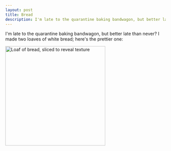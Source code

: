 ```yaml
---
layout: post
title: Bread
description: I'm late to the quarantine baking bandwagon, but better late than never?
---
```


I'm late to the quarantine baking bandwagon, but better late than never? I made two loaves of white bread; here's the prettier one:

<img src="2020-05-07-bread.jpeg" alt="Loaf of bread, sliced to reveal texture" width="314" height="314">
